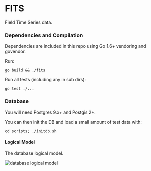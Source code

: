 # FITS

Field Time Series data.

### Dependencies and Compilation

Dependencies are included in this repo using Go 1.6+ vendoring and govendor.

Run:

```go build && ./fits```

Run all tests (including any in sub dirs):

```go test ./...```

### Database

You will need Postgres 9.x+ and Postgis 2+.  

You can then init the DB and load a small amount of test data with:

```
cd scripts; ./initdb.sh
```

#### Logical Model

The database logical model.

![database logical model](ddl/FITS_Logical_Model.png)
